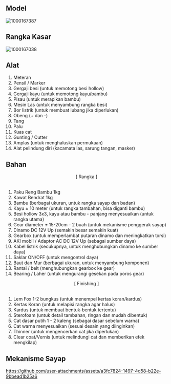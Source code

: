 ## Model

![1000167387](https://github.com/user-attachments/assets/9aedf6aa-4539-4754-8aee-12b29f7c1658)

## Rangka Kasar

![1000167038](https://github.com/user-attachments/assets/ce4b3512-53bc-401c-b490-0fef5e65afaa)

## Alat

1.  Meteran
2.  Pensil / Marker
3.  Gergaji besi (untuk memotong besi hollow)
4.  Gergaji kayu (untuk memotong kayu/bambu)
5.  Pisau (untuk merapikan bambu)
6.  Mesin Las (untuk menyambung rangka besi)
7.  Bor listrik (untuk membuat lubang jika diperlukan)
8.  Obeng (+ dan -)
9.  Tang
10. Palu
11. Kuas cat
12. Gunting / Cutter
13. Amplas (untuk menghaluskan permukaan)
14. Alat pelindung diri (kacamata las, sarung tangan, masker)

## Bahan

<div align="center">[ Rangka ]</div>
</br>

1.  Paku Reng Bambu 1kg
2.  Kawat Bendrat 1kg
3.  Bambu (berbagai ukuran, untuk rangka sayap dan badan)
4.  Kayu ± 10 meter (untuk rangka tambahan, bisa diganti bambu)
5.  Besi hollow 3x3, kayu atau bambu - panjang menyesuaikan (untuk rangka utama)
6.  Gear diameter ± 15-20cm - 2 buah (untuk mekanisme penggerak sayap)
7.  Dinamo DC 12V Up (semakin besar semakin kuat)
8.  Gearbox (untuk memperlambat putaran dinamo dan meningkatkan torsi)
9.  AKI mobil / Adaptor AC DC 12V Up (sebagai sumber daya)
10. Kabel listrik (secukupnya, untuk menghubungkan dinamo ke sumber daya)
11. Saklar ON/OFF (untuk mengontrol daya)
12. Baut dan Mur (berbagai ukuran, untuk menyambung komponen)
13. Rantai / belt (menghubungkan gearbox ke gear)
14. Bearing / Laher (untuk mengurangi gesekan pada poros gear)

<div align="center">[ Finishing ]</div>
</br>

1.  Lem Fox 1-2 bungkus (untuk menempel kertas koran/kardus)
2.  Kertas Koran (untuk melapisi rangka agar halus)
3.  Kardus (untuk membuat bentuk-bentuk tertentu)
4.  Sterofoam (untuk detail tambahan, ringan dan mudah dibentuk)
5.  Cat dasar putih 1 - 2 kaleng (sebagai dasar sebelum warna)
6.  Cat warna menyesuaikan (sesuai desain yang diinginkan)
7.  Thinner (untuk mengencerkan cat jika diperlukan)
8.  Clear coat/Vernis (untuk melindungi cat dan memberikan efek mengkilap)

## Mekanisme Sayap

https://github.com/user-attachments/assets/a3fc7824-1497-4d58-b22e-9bbead1b25a6
